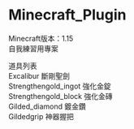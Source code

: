 # Minecraft_Plugin
Minecraft版本：1.15  
自我練習用專案  

道具列表  
Excalibur 斷剛聖劍  
Strengthengold_ingot 強化金錠  
Strengthengold_block 強化金磚  
Gilded_diamond 鍍金鑽  
Gildedgrip 神器握把  

